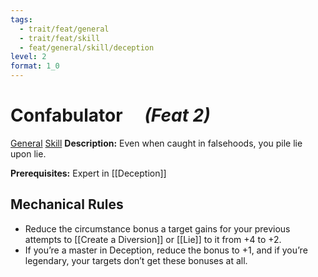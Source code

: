 ```yaml
---
tags:
  - trait/feat/general
  - trait/feat/skill
  - feat/general/skill/deception
level: 2
format: 1_0
---
```

# Confabulator &emsp;*(Feat 2)*

[General](General.md "Feat Trait") [Skill](Skill.md "Feat Trait") 
**Description:** Even when caught in falsehoods, you pile lie upon lie.

**Prerequisites:** Expert in [[Deception]]

## Mechanical Rules

- Reduce the circumstance bonus a target gains for your previous attempts to [[Create a Diversion]] or [[Lie]] to it from +4 to +2.
- If you’re a master in Deception, reduce the bonus to +1, and if you’re legendary, your targets don’t get these bonuses at all.